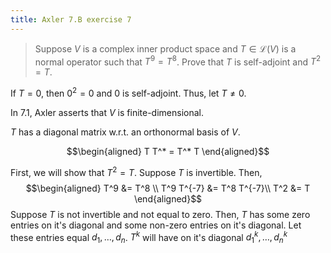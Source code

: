 ```yaml
---
title: Axler 7.B exercise 7
---
```


> Suppose $V$ is a complex inner product space and
> $T \in  \mathcal{L}(V)$ is a normal operator such that $T^9 = T^8$.
> Prove that $T$ is self-adjoint and $T^2 = T$.

If $T = 0$, then $0^2 = 0$ and $0$ is self-adjoint. Thus, let
$T \neq  0$.

In 7.1, Axler asserts that $V$ is finite-dimensional.

$T$ has a diagonal matrix w.r.t. an orthonormal basis of $V$.

$$\begin{aligned}
T T^* = T^* T
\end{aligned}$$

First, we will show that $T^2 = T$. Suppose $T$ is invertible. Then,
$$\begin{aligned}
T^9 &= T^8 \\
T^9 T^{-7}  &= T^8 T^{-7}\\
T^2 &= T
\end{aligned}$$ Suppose $T$ is not invertible and not equal to zero.
Then, $T$ has some zero entries on it\'s diagonal and some non-zero
entries on it\'s diagonal. Let these entries equal $d_1, \ldots, d_n$.
$T^k$ will have on it\'s diagonal $d_1^k, \ldots, d_n^k$
